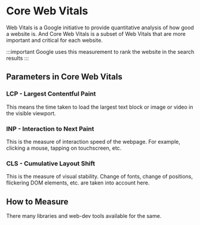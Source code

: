 # Core Web Vitals

Web Vitals is a Google initiative to provide quantitative analysis of how good a website is.
And Core Web Vitals is a subset of Web Vitals that are more important and critical for
each website.

:::important
Google uses this measurement to rank the website in the search results
:::

## Parameters in Core Web Vitals

### LCP - Largest Contentful Paint

This means the time taken to load the largest text block or image or video in the visible viewport.

### INP - Interaction to Next Paint

This is the measure of interaction speed of the webpage. For example, clicking a mouse, tapping on touchscreen, etc.

### CLS - Cumulative Layout Shift

This is the measure of visual stability. Change of fonts, change of positions,
flickering DOM elements, etc. are taken into account here.

## How to Measure

There many libraries and web-dev tools available for the same.
